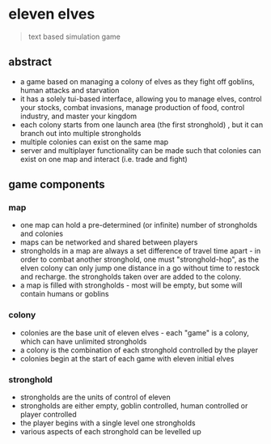 # eleven elves
> text based simulation game
## abstract
- a game based on managing a colony of elves as they fight off goblins, human attacks and starvation
- it has a solely tui-based interface, allowing you to manage elves, control your stocks, combat invasions, manage production of food, control industry, and master your kingdom
- each colony starts from one launch area (the first stronghold) , but it can branch out into multiple strongholds
- multiple colonies can exist on the same map
- server and multiplayer functionality can be made such that colonies can exist on one map and interact (i.e. trade and fight)
## game components
### map
- one map can hold a pre-determined (or infinite) number of strongholds and colonies
- maps can be networked and shared between players
- strongholds in a map are always a set difference of travel time apart - in order to combat another stronghold, one must "stronghold-hop", as the elven colony can only jump one distance in a go without time to restock and recharge. the strongholds taken over are added to the colony.
- a map is filled with strongholds - most will be empty, but some will contain humans or goblins

### colony
- colonies are the base unit of eleven elves - each "game" is a colony, which can have unlimited strongholds
- a colony is the combination of each stronghold controlled by the player
- colonies begin at the start of each game with eleven initial elves

### stronghold
- strongholds are the units of control of eleven
- strongholds are either empty, goblin controlled, human controlled or player controlled
- the player begins with a single level one strongholds
- various aspects of each stronghold can be levelled up

